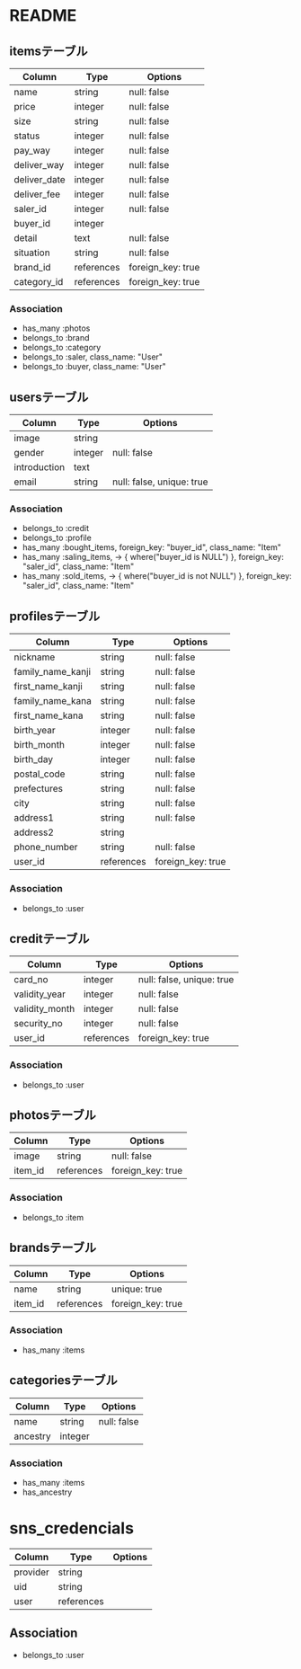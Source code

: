 # README

## itemsテーブル
|Column|Type|Options|
|------|----|-------|
|name|string|null: false|
|price|integer|null: false|
|size|string|null: false|
|status|integer|null: false|
|pay_way|integer|null: false|
|deliver_way|integer|null: false|
|deliver_date|integer|null: false|
|deliver_fee|integer|null: false|
|saler_id|integer|null: false|
|buyer_id|integer|
|detail|text|null: false|
|situation|string|null: false|
|brand_id|references|foreign_key: true|
|category_id|references|foreign_key: true|

### Association
- has_many :photos
- belongs_to :brand
- belongs_to :category
- belongs_to :saler, class_name: "User"
- belongs_to :buyer, class_name: "User"



## usersテーブル
|Column|Type|Options|
|------|----|-------|
|image|string|
|gender|integer|null: false|
|introduction|text|
|email|string|null: false, unique: true|



### Association
- belongs_to :credit
- belongs_to :profile
- has_many :bought_items, foreign_key: "buyer_id", class_name: "Item"
- has_many :saling_items, -> { where("buyer_id is NULL") }, foreign_key: "saler_id", class_name: "Item"
- has_many :sold_items, -> { where("buyer_id is not NULL") }, foreign_key: "saler_id", class_name: "Item"


## profilesテーブル
|Column|Type|Options|
|------|----|-------|
|nickname|string|null: false|
|family_name_kanji|string|null: false|
|first_name_kanji|string|null: false|
|family_name_kana|string|null: false|
|first_name_kana|string|null: false|
|birth_year|integer|null: false|
|birth_month|integer|null: false|
|birth_day|integer|null: false|
|postal_code|string|null: false|
|prefectures|string|null: false|
|city|string|null: false|
|address1|string|null: false|
|address2|string|
|phone_number|string|null: false|
|user_id|references|foreign_key: true|

### Association
- belongs_to :user



## creditテーブル
|Column|Type|Options|
|------|----|-------|
|card_no|integer|null: false, unique: true|
|validity_year|integer|null: false|
|validity_month|integer|null: false|
|security_no|integer|null: false|
|user_id|references|foreign_key: true|

### Association
- belongs_to :user



## photosテーブル
|Column|Type|Options|
|------|----|-------|
|image|string|null: false|
|item_id|references|foreign_key: true|

### Association
- belongs_to :item



## brandsテーブル
|Column|Type|Options|
|------|----|-------|
|name|string|unique: true|
|item_id|references|foreign_key: true|

### Association
- has_many :items



## categoriesテーブル
|Column|Type|Options|
|------|----|-------|
|name|string|null: false|
|ancestry|integer|

### Association
- has_many :items
- has_ancestry

# sns_credencials
|Column|Type|Options|
|------|----|-------|
|provider|string|
|uid|string|
|user|references|

## Association
- belongs_to :user